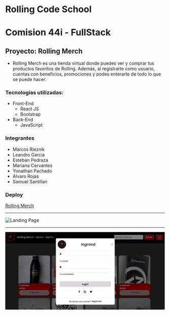 # Rolling Code School
# Comision 44i - FullStack
## **Proyecto: Rolling Merch**

- Rolling Merch es una tienda virtual donde puedes ver y comprar tus productos favoritos de Rolling. 
Además, al registrarte como usuario, cuentas con beneficios, promociones y podes enterarte de todo lo 
que se puede hacer.

### Tecnologías utilizadas:

- Front-End
  + React JS
  + Bootstrap
- Back-End
  + JavaScript

### Integrantes 

- Marcos Rieznik
- Leandro Garcia
- Esteban Pedraza
- Mariana Cervantes 
- Yonathan Pachado
- Alvaro Rojas
- Samuel Santillan

### Deploy

<a href="https://rolling-merch.netlify.app" target="_blank">Rolling Merch</a>

-------------------------

![Landing Page](/src/src/landing.png) 

-------------------------

![App](/src/app.png)
